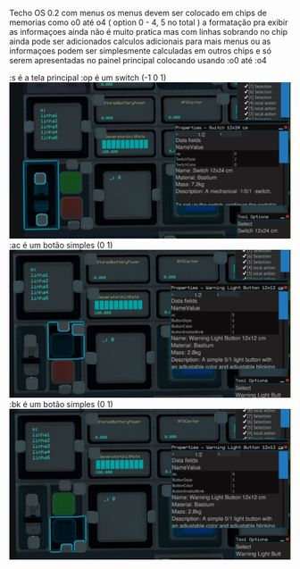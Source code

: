 Techo OS 0.2 com menus   os menus devem ser colocado em chips de memorias como o0 até o4  ( option 0 - 4, 5 no total )
a formatação pra exibir as informaçoes ainda não é muito pratica mas com linhas sobrando no chip ainda pode ser adicionados calculos adicionais para mais menus ou
as informaçoes podem ser simplesmente calculadas em outros chips e só serem apresentadas no painel principal colocando usando :o0 até :o4 


:s é a tela principal
:op é um switch (-1 0 1)<br />
![alt text](https://github.com/TECHOPC/Starbase/blob/main/TechOS%200.2/1.png )<br />
:ac é um botão simples (0 1)<br />
![alt text](https://github.com/TECHOPC/Starbase/blob/main/TechOS%200.2/2.png )<br />
:bk é um botão simples (0 1)<br />
![alt text](https://github.com/TECHOPC/Starbase/blob/main/TechOS%200.2/3.png )<br />
